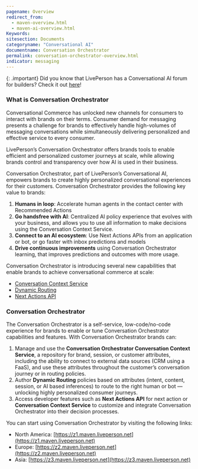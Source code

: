 ```yaml
---
pagename: Overview
redirect_from:
  - maven-overview.html
  - maven-ai-overview.html
Keywords:
sitesection: Documents
categoryname: "Conversational AI"
documentname: Conversation Orchestrator
permalink: conversation-orchestrator-overview.html
indicator: messaging
---
```


{: .important}
Did you know that LivePerson has a Conversational AI forum for builders? Check it out [here](https://talkyard.livepersonai.com/)!

### What is Conversation Orchestrator

Conversational Commerce has unlocked new channels for consumers to interact with brands on their terms. Consumer demand for messaging presents a challenge for brands to effectively handle high-volumes of messaging conversations while simultaneously delivering personalized and effective service to every consumer. 

LivePerson’s Conversation Orchestrator offers brands tools to enable efficient and personalized customer journeys at scale, while allowing brands control and transparency over how AI is used in their business. 

Conversation Orchestrator, part of LivePerson’s Conversational AI, empowers brands to create highly personalized conversational experiences for their customers. Conversation Orchestrator provides the following key value to brands: 

1. **Humans in loop**: Accelerate human agents in the contact center with Recommended Actions
2. **Go handsfree with AI**: Centralized AI policy experience that evolves with your business, and allows you to use all information to make decisions using the Conversation Context Service.
3. **Connect to an AI ecosystem**:  Use Next Actions APIs from an application or bot, or go faster with inbox predictions and models
4. **Drive continuous improvements** using Conversation Orchestrator learning, that improves predictions and outcomes with more usage.

Conversation Orchestrator is introducing several new capabilities that enable brands to achieve conversational commerce at scale: 

* [Conversation Context Service](conversation-orchestrator-conversation-context-service-overview.html)
* [Dynamic Routing](conversation-orchestrator-dynamic-routing-overview.html)
* [Next Actions API](conversation-orchestrator-next-actions-api-overview.html)

### Conversation Orchestrator

The Conversation Orchestrator is a self-service, low-code/no-code experience for brands to enable or tune Conversation Orchestrator capabilities and features. With Conversation Orchestrator brands can:

1. Manage and use the **Conversation Orchestrator Conversation Context Service**, a repository for brand, session, or customer attributes, including the ability to connect to external data sources (CRM using a FaaS), and use these attributes throughout the customer’s conversation journey or in routing policies.
2. Author **Dynamic Routing** policies based on attributes (intent, content, session, or AI based inferences) to route to the right human or bot — unlocking highly personalized consumer journeys.
3. Access developer features such as **Next Actions API** for next action or **Conversation Context Service** to customize and integrate Conversation Orchestrator into their decision processes.  

You can start using Conversation Orchestrator by visiting the following links:

* North America: [https://z1.maven.liveperson.net](https://z1.maven.liveperson.net) 
* Europe: [https://z2.maven.liveperson.net](https://z2.maven.liveperson.net)
* Asia: [https://z3.maven.liveperson.net](https://z3.maven.liveperson.net)

